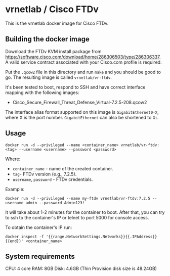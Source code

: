 # vrnetlab / Cisco FTDv

This is the vrnetlab docker image for Cisco FTDv.

## Building the docker image

Download the FTDv KVM install package from https://software.cisco.com/download/home/286306503/type/286306337. A valid service contract associated with your Cisco.com profile is required.

Put the `.qcow2` file in this directory and run `make` and you should be good to go. The resulting image is called `vrnetlab/vr-ftdv`.

It's been tested to boot, respond to SSH and have correct interface mapping
with the following images:

* Cisco_Secure_Firewall_Threat_Defense_Virtual-7.2.5-208.qcow2

The interface alias format supported on this image is `GigabitEthernet0-X`, where X is the port number. `GigabitEthernet` can also be shortened to `Gi`.

## Usage

```
docker run -d --privileged --name <container_name> vrnetlab/vr-ftdv:<tag> --username <username> --password <password>
```

Where:

* `container_name` - name of the created container.
* `tag`- FTDv version (e.g., 7.2.5).
* `username`, `password` - FTDv credentials.

Example:

```
docker run -d --privileged --name my-ftdv vrnetlab/vr-ftdv:7.2.5 --username admin --password Admin123!
```

It will take about 1-2 minutes for the container to boot. After that, you can try to ssh to the container's IP or telnet to port 5000 for console access.

To obtain the container's IP run:

```
docker inspect -f '{{range.NetworkSettings.Networks}}{{.IPAddress}}{{end}}' <container_name>
```

## System requirements

CPU: 4 core
RAM: 8GB
Disk: 4.6GB (Thin Provision disk size is 48.24GB)
